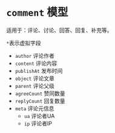 # `comment` 模型

适用于：评论、讨论、回答、回复、补充等。

`*`表示虚拟字段

- `author` 评论作者
- `content` 评论内容
- `publishAt` 发布时间
- `object` 评论文章
- `parent` 评论父级
- `agreeCount` 赞同数量
- `replyCount` 回复数量
- `meta` 评论元信息
	- `ua` 评论者UA
	- `ip` 评论者IP